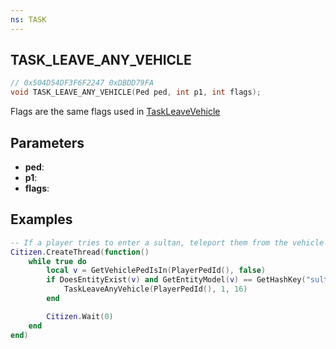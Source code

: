 ```yaml
---
ns: TASK
---
```

## TASK_LEAVE_ANY_VEHICLE

```c
// 0x504D54DF3F6F2247 0xDBDD79FA
void TASK_LEAVE_ANY_VEHICLE(Ped ped, int p1, int flags);
```

Flags are the same flags used in [TaskLeaveVehicle](#0xD3DBCE61A490BE02)

## Parameters
* **ped**: 
* **p1**: 
* **flags**: 

## Examples

```lua
-- If a player tries to enter a sultan, teleport them from the vehicle without closing / opening the door
Citizen.CreateThread(function()
    while true do
        local v = GetVehiclePedIsIn(PlayerPedId(), false)
        if DoesEntityExist(v) and GetEntityModel(v) == GetHashKey("sultan") then
            TaskLeaveAnyVehicle(PlayerPedId(), 1, 16)
        end

        Citizen.Wait(0)
    end
end)
```
